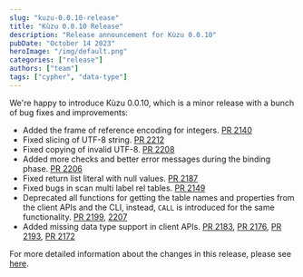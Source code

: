 ```yaml
---
slug: "kuzu-0.0.10-release"
title: "Kùzu 0.0.10 Release"
description: "Release announcement for Kùzu 0.0.10"
pubDate: "October 14 2023"
heroImage: "/img/default.png"
categories: ["release"]
authors: ["team"]
tags: ["cypher", "data-type"]
---
```


We're happy to introduce Kùzu 0.0.10, which is a minor release with a bunch of bug fixes and improvements:
- Added the frame of reference encoding for integers. [PR 2140](https://github.com/kuzudb/kuzu/pull/2140)
- Fixed slicing of UTF-8 string. [PR 2212](https://github.com/kuzudb/kuzu/pull/2212)
- Fixed copying of invalid UTF-8. [PR 2208](https://github.com/kuzudb/kuzu/pull/2208)
- Added more checks and better error messages during the binding phase. [PR 2206](https://github.com/kuzudb/kuzu/pull/2206)
- Fixed return list literal with null values. [PR 2187](https://github.com/kuzudb/kuzu/pull/2187)
- Fixed bugs in scan multi label rel tables. [PR 2149](https://github.com/kuzudb/kuzu/pull/2149)
- Deprecated all functions for getting the table names and properties from the client APIs and the CLI, instead, `CALL` is introduced for the same functionality. [PR 2199](https://github.com/kuzudb/kuzu/pull/2199), [2207](https://github.com/kuzudb/kuzu/pull/2207)
- Added missing data type support in client APIs. [PR 2183](https://github.com/kuzudb/kuzu/pull/2183), [PR 2176](https://github.com/kuzudb/kuzu/pull/2176), [PR 2193](https://github.com/kuzudb/kuzu/pull/2193), [PR 2172](https://github.com/kuzudb/kuzu/pull/2172)

For more detailed information about the changes in this release, please see [here](https://github.com/kuzudb/kuzu/releases/tag/v0.0.10).
